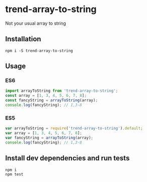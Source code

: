 # trend-array-to-string
Not your usual array to string

## Installation
```
npm i -S trend-array-to-string
```

## Usage
### ES6
```js
import arrayToString from 'trend-array-to-string';
const array = [1, 3, 4, 5, 6, 7, 8];
const fancyString = arrayToString(array);
console.log(fancyString); // 1,3-8
```
### ES5
```js
var arrayToString = require('trend-array-to-string').default;
var array = [1, 3, 4, 5, 6, 7, 8];
var fancyString = arrayToString(array);
console.log(fancyString); // 1,3-8
```


## Install dev dependencies and run tests
```
npm i
npm test
```

